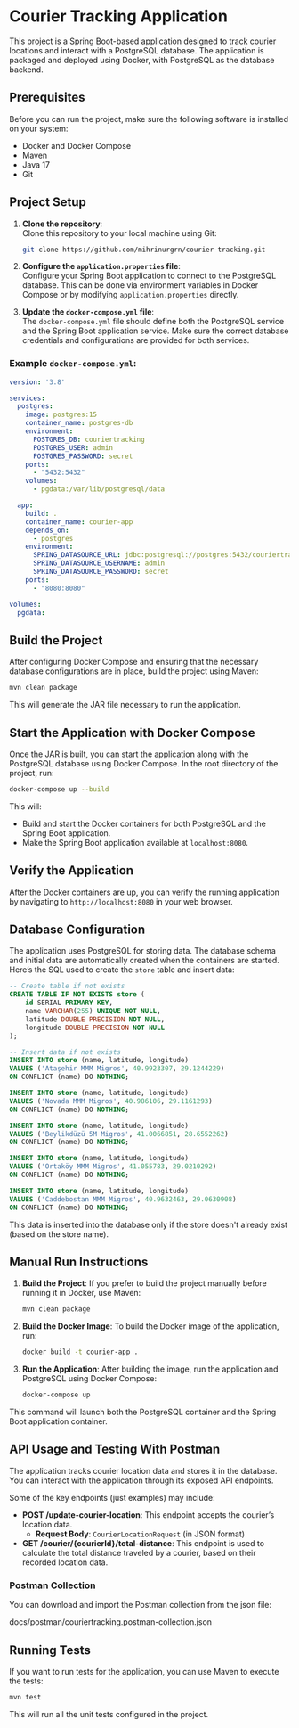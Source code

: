 
# Courier Tracking Application

This project is a Spring Boot-based application designed to track courier locations and interact with a PostgreSQL database. The application is packaged and deployed using Docker, with PostgreSQL as the database backend.

## Prerequisites

Before you can run the project, make sure the following software is installed on your system:

- Docker and Docker Compose
- Maven
- Java 17
- Git

## Project Setup

1. **Clone the repository**:  
   Clone this repository to your local machine using Git:

   ```bash
   git clone https://github.com/mihrinurgrn/courier-tracking.git
   ```

2. **Configure the `application.properties` file**:  
   Configure your Spring Boot application to connect to the PostgreSQL database. This can be done via environment variables in Docker Compose or by modifying `application.properties` directly.

3. **Update the `docker-compose.yml` file**:  
   The `docker-compose.yml` file should define both the PostgreSQL service and the Spring Boot application service. Make sure the correct database credentials and configurations are provided for both services.

### Example `docker-compose.yml`:
```yaml
version: '3.8'

services:
  postgres:
    image: postgres:15
    container_name: postgres-db
    environment:
      POSTGRES_DB: couriertracking
      POSTGRES_USER: admin
      POSTGRES_PASSWORD: secret
    ports:
      - "5432:5432"
    volumes:
      - pgdata:/var/lib/postgresql/data

  app:
    build: .
    container_name: courier-app
    depends_on:
      - postgres
    environment:
      SPRING_DATASOURCE_URL: jdbc:postgresql://postgres:5432/couriertracking
      SPRING_DATASOURCE_USERNAME: admin
      SPRING_DATASOURCE_PASSWORD: secret
    ports:
      - "8080:8080"

volumes:
  pgdata:
```

## Build the Project

After configuring Docker Compose and ensuring that the necessary database configurations are in place, build the project using Maven:

```bash
mvn clean package
```

This will generate the JAR file necessary to run the application.

## Start the Application with Docker Compose

Once the JAR is built, you can start the application along with the PostgreSQL database using Docker Compose. In the root directory of the project, run:

```bash
docker-compose up --build
```

This will:

- Build and start the Docker containers for both PostgreSQL and the Spring Boot application.
- Make the Spring Boot application available at `localhost:8080`.

## Verify the Application

After the Docker containers are up, you can verify the running application by navigating to `http://localhost:8080` in your web browser.

## Database Configuration

The application uses PostgreSQL for storing data. The database schema and initial data are automatically created when the containers are started. Here’s the SQL used to create the `store` table and insert data:

```sql
-- Create table if not exists
CREATE TABLE IF NOT EXISTS store (
    id SERIAL PRIMARY KEY,
    name VARCHAR(255) UNIQUE NOT NULL,
    latitude DOUBLE PRECISION NOT NULL,
    longitude DOUBLE PRECISION NOT NULL
);

-- Insert data if not exists
INSERT INTO store (name, latitude, longitude)
VALUES ('Ataşehir MMM Migros', 40.9923307, 29.1244229)
ON CONFLICT (name) DO NOTHING;

INSERT INTO store (name, latitude, longitude)
VALUES ('Novada MMM Migros', 40.986106, 29.1161293)
ON CONFLICT (name) DO NOTHING;

INSERT INTO store (name, latitude, longitude)
VALUES ('Beylikdüzü 5M Migros', 41.0066851, 28.6552262)
ON CONFLICT (name) DO NOTHING;

INSERT INTO store (name, latitude, longitude)
VALUES ('Ortaköy MMM Migros', 41.055783, 29.0210292)
ON CONFLICT (name) DO NOTHING;

INSERT INTO store (name, latitude, longitude)
VALUES ('Caddebostan MMM Migros', 40.9632463, 29.0630908)
ON CONFLICT (name) DO NOTHING;
```

This data is inserted into the database only if the store doesn't already exist (based on the store name).

## Manual Run Instructions

1. **Build the Project**: If you prefer to build the project manually before running it in Docker, use Maven:

    ```bash
    mvn clean package
    ```

2. **Build the Docker Image**: To build the Docker image of the application, run:

    ```bash
    docker build -t courier-app .
    ```

3. **Run the Application**: After building the image, run the application and PostgreSQL using Docker Compose:

    ```bash
    docker-compose up
    ```

This command will launch both the PostgreSQL container and the Spring Boot application container.

## API Usage and Testing With Postman

The application tracks courier location data and stores it in the database. You can interact with the application through its exposed API endpoints.

Some of the key endpoints (just examples) may include:

- **POST /update-courier-location**: This endpoint accepts the courier’s location data.
    - **Request Body**: `CourierLocationRequest` (in JSON format)
- **GET /courier/{courierId}/total-distance**: This endpoint is used to calculate the total distance traveled by a courier, based on their recorded location data.


### Postman Collection

You can download and import the Postman collection from the json file:

docs/postman/couriertracking.postman-collection.json


## Running Tests

If you want to run tests for the application, you can use Maven to execute the tests:

```bash
mvn test
```

This will run all the unit tests configured in the project.
